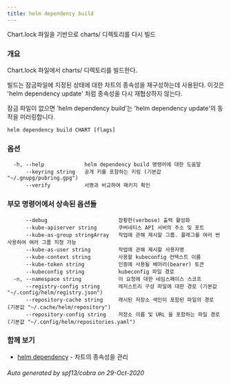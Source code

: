 ```yaml
---
title: helm dependency build
---
```

Chart.lock 파일을 기반으로 charts/ 디렉토리를 다시 빌드

### 개요


Chart.lock 파일에서 charts/ 디렉토리를 빌드한다.

빌드는 잠금파일에 지정된 상태에 대한 차트의 종속성을 재구성하는데
사용된다. 이것은 'helm dependency update' 처럼 
종속성을 다시 재협상하지 않는다.

잠금 파일이 없으면 'helm dependency build'는 
'helm dependency update'의 동작을 미러링합니다.



```
helm dependency build CHART [flags]
```

### 옵션

```
  -h, --help             helm dependency build 명령어에 대한 도움말
      --keyring string   공개 키를 포함하는 키링 (기본값 "~/.gnupg/pubring.gpg")
      --verify           서명과 비교하여 패키지 확인
```

### 부모 명령어에서 상속된 옵션들

```
      --debug                       장황한(verbose) 출력 활성화
      --kube-apiserver string       쿠버네티스 API 서버의 주소 및 포트
      --kube-as-group stringArray   작업에 관해 제시할 그룹. 플래그를 여러 번 사용하여 여러 그룹 지정 가능
      --kube-as-user string         작업에 관해 제시할 사용자명
      --kube-context string         사용할 kubeconfig 컨텍스트 이름
      --kube-token string           인증에 사용될 베어러(bearer) 토큰
      --kubeconfig string           kubeconfig 파일 경로
  -n, --namespace string            이 요청에 대한 네임스페이스 스코프
      --registry-config string      레지스트리 구성 파일에 대한 경로 (기본값 "~/.config/helm/registry.json")
      --repository-cache string     캐시된 저장소 색인이 포함된 파일의 경로 (기본값 "~/.cache/helm/repository")
      --repository-config string    저장소 이름 및 URL 을 포함하는 파일 경로 (기본값 "~/.config/helm/repositories.yaml")
```

### 함께 보기

* [helm dependency](/helm/helm_dependency.md)	 - 차트의 종속성을 관리

###### Auto generated by spf13/cobra on 29-Oct-2020
